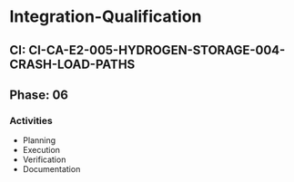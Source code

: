 # Integration-Qualification

## CI: CI-CA-E2-005-HYDROGEN-STORAGE-004-CRASH-LOAD-PATHS
## Phase: 06

### Activities
- Planning
- Execution
- Verification
- Documentation
